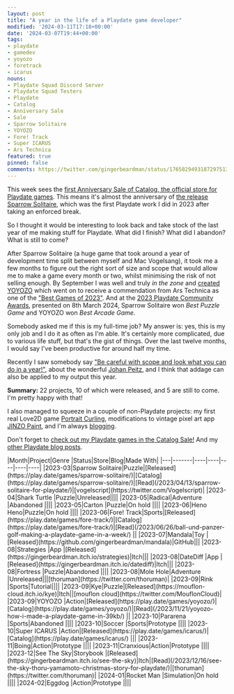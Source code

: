```yaml
---
layout: post
title: "A year in the life of a Playdate game developer"
modified: '2024-03-11T17:18+00:00'
date: '2024-03-07T19:44+00:00'
tags:
- playdate
- gamedev
- yoyozo
- foretrack
- icarus
nouns:
- Playdate Squad Discord Server
- Playdate Squad Testers
- Playdate
- Catalog
- Anniversary Sale
- Sale
- Sparrow Solitaire
- YOYOZO
- Fore! Track
- Super ICARUS
- Ars Technica
featured: true
pinned: false
comments: https://twitter.com/gingerbeardman/status/1765829493187297513
---
```


This week sees the [first Anniversary Sale of Catalog, the official store for Playdate games](https://play.date/games/tags/on-sale). This means it's almost the anniversary of [the release Sparrow Solitaire](/2023/04/13/sparrow-solitaire-for-playdate/), which was the first Playdate work I did in 2023 after taking an enforced break.

So I thought it would be interesting to look back and take stock of the last year of me making stuff for Playdate. What did I finish? What did I abandon? What is still to come?

After Sparrow Solitaire (a huge game that took around a year of development time split between myself and Mac Vogelsang), it took me a few months to figure out the right sort of size and scope that would allow me to make a game every month or two, whilst minimising the risk of not selling enough. By September I was well and truly *in the zone* and [created YOYOZO](/2023/11/21/yoyozo-how-i-made-a-playdate-game-in-39kb/) which went on to receive a commendation from Ars Technica as one of the ["Best Games of 2023"](https://arstechnica.com/gaming/2023/12/ars-technicas-best-video-games-of-2023/7). And at the [2023 Playdate Community Awards](https://play.date/games/community-awards-2023/), presented on 8th March 2024, Sparrow Solitaire won *Best Puzzle Game* and YOYOZO won *Best Arcade Game*.

Somebody asked me if this is my full-time job? My answer is: yes, this is my only job and I do it as often as I'm able. It's certainly more complicated, due to various life stuff, but that's the gist of things. Over the last twelve months, I would say I've been productive for around half my time.  

Recently I saw somebody say ["Be careful with scope and look what you can do in a year!"](https://twitter.com/indieretropod/status/1764443576597946593), about the wonderful [Johan Peitz](https://twitter.com/johanpeitz), and I think that addage can also be applied to my output this year.

**Summary:** 22 projects, 10 of which were released, and 5 are still to come. I'm pretty happy with that!

I also managed to squeeze in a couple of non-Playdate projects: my first real Love2D game [Portrait Curling](https://gingerbeardman.itch.io/portrait-curling), modifications to vintage pixel art app [JINZO Paint](/2024/01/22/jinzo-paint-vintage-mobile-drawing-app/), and I'm always [blogging](/).

Don't forget to [check out my Playdate games in the Catalog Sale!](https://play.date/games/yoyozo/) And my [other Playdate blog posts](/tag/playdate/).

<div class="table-wrapper" markdown="block">
|Month|Project|Genre |Status|Store|Blog|Made With|
|---|-------|----|----|----|----|----|
|2023-03|Sparrow Solitaire|Puzzle|[Released](https://play.date/games/sparrow-solitaire/)|[Catalog](https://play.date/games/sparrow-solitaire/)|[Read](/2023/04/13/sparrow-solitaire-for-playdate/)|[vogelscript](https://twitter.com/Vogelscript)|
|2023-04|Shark Turtle |Puzzle|Unreleased||||
|2023-05|Radical|Adventure |Abandoned ||||
|2023-05|Carton |Puzzle|On hold ||||
|2023-06|Heno Heno|Puzzle|On hold ||||
|2023-06|Fore! Track|Sports|[Released](https://play.date/games/fore-track/)|[Catalog](https://play.date/games/fore-track/)|[Read](/2023/06/26/ball-und-panzer-golf-making-a-playdate-game-in-a-week/) ||
|2023-07|Mandala|Toy |[Released](https://github.com/gingerbeardman/mandala)|GitHub|||
|2023-08|Strategies |App |[Released](https://gingerbeardman.itch.io/strategies)|Itch|||
|2023-08|DateDiff |App |[Released](https://gingerbeardman.itch.io/datediff)|Itch|||
|2023-08|Fortress |Puzzle|Abandoned ||||
|2023-08|Mole Hole|Adventure |Unreleased|||[thoruman](https://twitter.com/thoruman)|
|2023-09|Rink |Sports|Tutorial||||
|2023-09|Kye|Puzzle|[Released](https://mouflon-cloud.itch.io/kye)|Itch||[mouflon cloud](https://twitter.com/MouflonCloud)|
|2023-09|YOYOZO |Action|[Released](https://play.date/games/yoyozo/)|[Catalog](https://play.date/games/yoyozo/)|[Read](/2023/11/21/yoyozo-how-i-made-a-playdate-game-in-39kb/) ||
|2023-10|Pararena |Sports|Abandoned ||||
|2023-10|Soccer |Sports|Prototype ||||
|2023-10|Super ICARUS |Action|[Released](https://play.date/games/icarus/)|[Catalog](https://play.date/games/icarus/) |||
|2023-11|Boing|Action|Prototype ||||
|2023-11|Cranxious|Action|Prototype ||||
|2023-12|See The Sky|Storybook |[Released](https://gingerbeardman.itch.io/see-the-sky)|Itch|[Read](/2023/12/16/see-the-sky-thoru-yamamoto-christmas-story-for-playdate/)|[thoruman](https://twitter.com/thoruman)|
|2024-01|Rocket Man |Simulation|On hold ||||
|2024-02|Eggdog |Action|Prototype ||||

</div>
